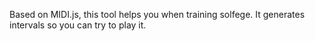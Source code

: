Based on MIDI.js, this tool helps you when training solfege. It generates intervals so you can try to play it.